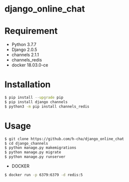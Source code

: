 # django_online_chat

# Requirement

* Python 3.7.7
* Django 2.0.5
* channels 2.1.1
* channels_redis
* docker 18.03.0-ce
 
# Installation

```bash
$ pip install --upgrade pip
$ pip install django channels
$ python3 -m pip install channels_redis
```
 
# Usage


```bash
$ git clone https://github.com/h-cha/django_online_chat
$ cd django_channels
$ python manage.py makemigrations
$ python manage.py migrate
$ python manage.py runserver

```

* DOCKER
```bash
$ docker run -p 6379:6379 -d redis:5
```

 
